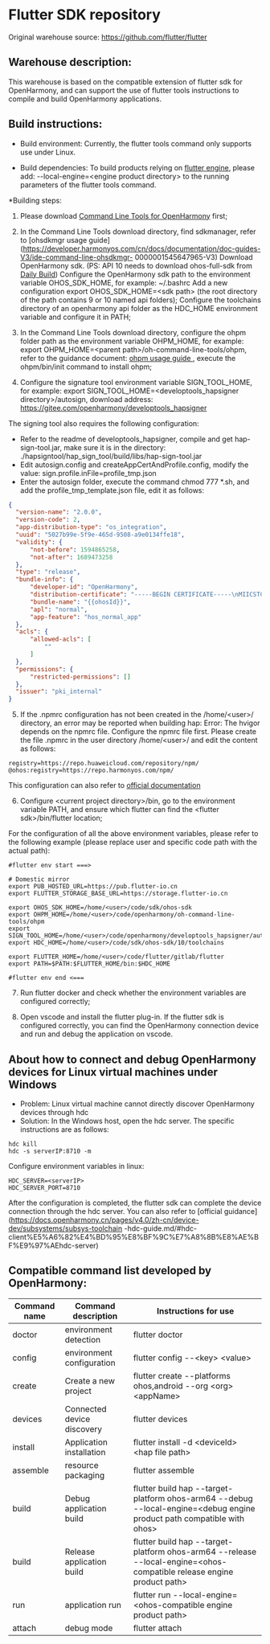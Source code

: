 Flutter SDK repository
==============

Original warehouse source: https://github.com/flutter/flutter

## Warehouse description:
This warehouse is based on the compatible extension of flutter sdk for OpenHarmony, and can support the use of flutter tools instructions to compile and build OpenHarmony applications.

## Build instructions:

* Build environment:
Currently, the flutter tools command only supports use under Linux.

* Build dependencies:
To build products relying on [flutter engine](https://github.com/flutter/engine), please add: --local-engine=\<engine product directory\> to the running parameters of the flutter tools command.

*Building steps:
1. Please download [Command Line Tools for OpenHarmony](https://developer.harmonyos.com/cn/develop/deveco-studio#download_cli) first;

2. In the Command Line Tools download directory, find sdkmanager, refer to [ohsdkmgr usage guide](https://developer.harmonyos.com/cn/docs/documentation/doc-guides-V3/ide-command-line-ohsdkmgr- 0000001545647965-V3) Download OpenHarmony sdk.
(PS: API 10 needs to download ohos-full-sdk from [Daily Build](http://ci.openharmony.cn/workbench/cicd/dailybuild/detail/component))
  Configure the OpenHarmony sdk path to the environment variable OHOS_SDK_HOME, for example: ~/.bashrc Add a new configuration export OHOS_SDK_HOME=\<sdk path\> (the root directory of the path contains 9 or 10 named api folders);
  Configure the toolchains directory of an openharmony api folder as the HDC_HOME environment variable and configure it in PATH;

3. In the Command Line Tools download directory, configure the ohpm folder path as the environment variable OHPM_HOME, for example: export OHPM_HOME=\<parent path\>/oh-command-line-tools/ohpm, refer to the guidance document: [ohpm usage guide ](https://developer.harmonyos.com/cn/docs/documentation/doc-guides-V3/ide-command-line-ohpm-0000001490235312-V3), execute the ohpm/bin/init command to install ohpm;

4. Configure the signature tool environment variable SIGN_TOOL_HOME, for example: export SIGN_TOOL_HOME=\<developtools_hapsigner directory\>/autosign, download address: https://gitee.com/openharmony/developtools_hapsigner

The signing tool also requires the following configuration:
   * Refer to the readme of developtools_hapsigner, compile and get hap-sign-tool.jar, make sure it is in the directory: ./hapsigntool/hap_sign_tool/build/libs/hap-sign-tool.jar
   * Edit autosign.config and createAppCertAndProfile.config, modify the value: sign.profile.inFile=profile_tmp.json
   * Enter the autosign folder, execute the command chmod 777 *.sh, and add the profile_tmp_template.json file, edit it as follows:
   ```json
   {
     "version-name": "2.0.0",
     "version-code": 2,
     "app-distribution-type": "os_integration",
     "uuid": "5027b99e-5f9e-465d-9508-a9e0134ffe18",
     "validity": {
         "not-before": 1594865258,
         "not-after": 1689473258
     },
     "type": "release",
     "bundle-info": {
         "developer-id": "OpenHarmony",
         "distribution-certificate": "-----BEGIN CERTIFICATE-----\nMIICSTCCAc+gAwIBAgIFAJV7uNUwCgYIKoZIzj0EAwIwYzELMAkGA1UEBhMCQ04x\nFDASBgNVBAoMC09wZW5IYXJtb255MRkwFwYDVQQLDBBPcGVuSGFybW9 ueSBUZWFt\nMSMwIQYDVQQDDBpPcGVuSGFybW9ueSBBcHBsaWNhdGlvbiBDQTAeFw0yMjAxMjkw\nNTU0MTRaFw0yMzAxMjkwNTU0MTRaMGgxCzAJBgNVBAYTAkNOMRQwEgYDVQQKDAtP\ncGVuSGFyb W9ueTEZMBcGA1UECwwQT3Blbkhhcm1vbnkgVGVhbTEoMCYGA1UEAwwf\nT3Blbkhhcm1vbnkgQXBwbGljYXRpb24gUmVsZWFzZTBZMBMGByqGSM49AgEGCCqG\nSM49AwEHA0IABAW8pFu7tHGUuWtddD5wvaz c1qN8ts9UPZH4pecbb/bSFWKh7X7R\n/eTVaRrCTSSdovI1dhoV5GjuFsKW+jT2TwSjazBpMB0GA1UdDgQWBBScyywAaAMj\nI7HcuIS42lvZx0Lj+zAJBgNVHRMEAjAAMA4GA1UdDwEB/wQEAwIHgDA TBgNVHSUE\ nDDAKBggrBgEFBQcDAzAYBgwrBgEEAY9bAoJ4AQMECDAGAgEBCgEAMAoGCCqGSM49\nBAMCA2gAMGUCMFfNidGo6uK6KGT9zT1T5bY1NCHTH3P3muy5X1xudOgxWoOqIbnk\ntmQYB78dxWEHLQIxANfApAlXAD /0hnyNC8RDzfLOPEeay6jU9FXJj3AoR90rwZpR\noN9sYD6Oks4VGRw6yQ==\n-----END CERTIFICATE-----\n",
         "bundle-name": "{{ohosId}}",
         "apl": "normal",
         "app-feature": "hos_normal_app"
     },
     "acls": {
         "allowed-acls": [
             ""
         ]
     },
     "permissions": {
         "restricted-permissions": []
     },
     "issuer": "pki_internal"
}
   ```

5. If the .npmrc configuration has not been created in the /home/\<user\>/ directory, an error may be reported when building hap: Error: The hvigor depends on the npmrc file. Configure the npmrc file first.
Please create the file .npmrc in the user directory /home/\<user\>/ and edit the content as follows:
```
registry=https://repo.huaweicloud.com/repository/npm/
@ohos:registry=https://repo.harmonyos.com/npm/
```
This configuration can also refer to [official documentation](https://developer.harmonyos.com/cn/docs/documentation/doc-guides-V3/environment_config-0000001052902427-V3)

6. Configure \<current project directory\>/bin, go to the environment variable PATH, and ensure which flutter can find the \<flutter sdk\>/bin/flutter location;

For the configuration of all the above environment variables, please refer to the following example (please replace user and specific code path with the actual path):
```
#flutter env start ===>

# Domestic mirror
export PUB_HOSTED_URL=https://pub.flutter-io.cn
export FLUTTER_STORAGE_BASE_URL=https://storage.flutter-io.cn

export OHOS_SDK_HOME=/home/<user>/code/sdk/ohos-sdk
export OHPM_HOME=/home/<user>/code/openharmony/oh-command-line-tools/ohpm
export SIGN_TOOL_HOME=/home/<user>/code/openharmony/developtools_hapsigner/autosign
export HDC_HOME=/home/<user>/code/sdk/ohos-sdk/10/toolchains

export FLUTTER_HOME=/home/<user>/code/flutter/gitlab/flutter
export PATH=$PATH:$FLUTTER_HOME/bin:$HDC_HOME

#flutter env end <===
```

7. Run flutter docker and check whether the environment variables are configured correctly;

8. Open vscode and install the flutter plug-in. If the flutter sdk is configured correctly, you can find the OpenHarmony connection device and run and debug the application on vscode.


## About how to connect and debug OpenHarmony devices for Linux virtual machines under Windows
* Problem: Linux virtual machine cannot directly discover OpenHarmony devices through hdc
* Solution: In the Windows host, open the hdc server. The specific instructions are as follows:
```
hdc kill
hdc -s serverIP:8710 -m
```
Configure environment variables in linux:
```
HDC_SERVER=<serverIP>
HDC_SERVER_PORT=8710
```

After the configuration is completed, the flutter sdk can complete the device connection through the hdc server. You can also refer to [official guidance](https://docs.openharmony.cn/pages/v4.0/zh-cn/device-dev/subsystems/subsys-toolchain -hdc-guide.md/#hdc-client%E5%A6%82%E4%BD%95%E8%BF%9C%E7%A8%8B%E8%AE%BF%E9%97%AEhdc-server)

## Compatible command list developed by OpenHarmony:
| Command name | Command description | Instructions for use |
| ------- | ------- |---------------------------------------------------------------------|
| doctor | environment detection | flutter doctor |
| config | environment configuration | flutter config --\<key\> \<value\> |
| create | Create a new project | flutter create --platforms ohos,android --org \<org\> \<appName\> |
| devices | Connected device discovery | flutter devices |
| install | Application installation | flutter install -d \<deviceId\> \<hap file path\> |
| assemble | resource packaging | flutter assemble |
| build | Debug application build | flutter build hap --target-platform ohos-arm64 --debug --local-engine=\<debug engine product path compatible with ohos\> |
| build | Release application build | flutter build hap --target-platform ohos-arm64 --release --local-engine=\<ohos-compatible release engine product path\> |
| run | application run | flutter run --local-engine=\<ohos-compatible engine product path\> |
| attach | debug mode | flutter attach |